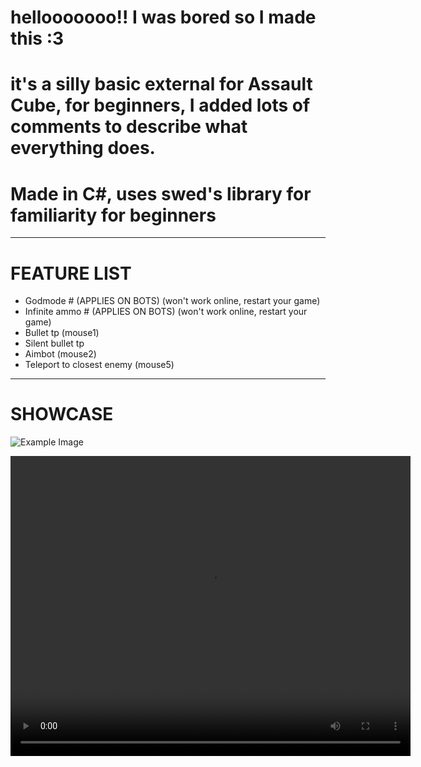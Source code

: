 # hellooooooo!! I was bored so I made this :3

# it's a silly basic external for Assault Cube, for beginners, I added lots of comments to describe what everything does.

# Made in C#, uses swed's library for familiarity for beginners

---------------------------------------------------------------------------------------------------

# FEATURE LIST

- Godmode # (APPLIES ON BOTS) (won't work online, restart your game)
- Infinite ammo # (APPLIES ON BOTS) (won't work online, restart your game)
- Bullet tp (mouse1)
- Silent bullet tp
- Aimbot (mouse2)
- Teleport to closest enemy (mouse5)
  
---------------------------------------------------------------------------------------------------

# SHOWCASE

![Example Image](https://cdn.discordapp.com/attachments/1227422014436802571/1296421189656248320/image.png?ex=671239d1&is=6710e851&hm=7b7c983e2004bd66cd67e3681c481257403e52d9f6a6e239ea39c3741bb9e979)

<video width="640" height="480" controls>
  <source src="https://cdn.discordapp.com/attachments/1115575419052236916/1296370850521550879/Desktop_2024.10.17_-_11.00.06.06.mp4?ex=67120af0&is=6710b970&hm=222bb8531ea88ad5b04d433e102050f91bdb36aba5d6148c2c23cf08973efe72" type="video/mp4">
  Your browser does not support the video tag.
</video>

